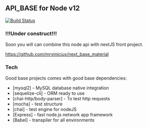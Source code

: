 ## API_BASE for Node v12

[![Build Status](https://api.travis-ci.com/mrviniciux/api_base.svg?branch=main)](https://travis-ci.com/mrviniciux/)

### !!!Under construct!!!

Soon you will can combine this node api with nextJS front project.

https://github.com/mrviniciux/next_base_material

### Tech

Good base projects comes with good base dependencies:

* [mysql2] - MySQL database native integration
* [sequelize-cli] - ORM ready to use
* [chai-http/body-parser] - To test http requests
* [mocha] - test structure
* [chai] - test engine for nodeJS
* [Express] - fast node.js network app framework
* [Babel] - transpiler for all environments

